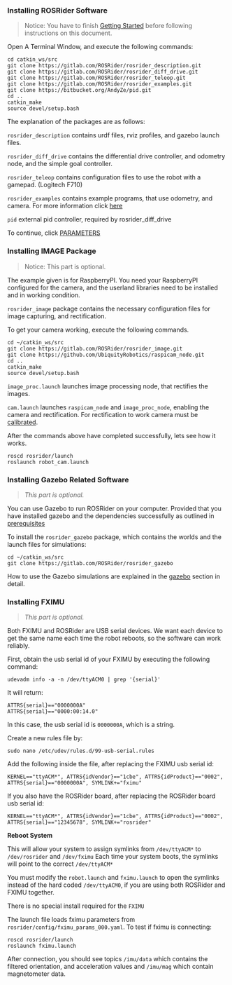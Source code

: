 ### Installing ROSRider Software

>Notice: You have to finish [Getting Started](START.md) before following instructions on this document.

Open A Terminal Window, and execute the following commands:

    cd catkin_ws/src
    git clone https://gitlab.com/ROSRider/rosrider_description.git
    git clone https://gitlab.com/ROSRider/rosrider_diff_drive.git
    git clone https://gitlab.com/ROSRider/rosrider_teleop.git
    git clone https://gitlab.com/ROSRider/rosrider_examples.git
    git clone https://bitbucket.org/AndyZe/pid.git
    cd ..
    catkin_make
    source devel/setup.bash

The explanation of the packages are as follows:

`rosrider_description` contains urdf files, rviz profiles, and gazebo launch files.

`rosrider_diff_drive` contains the differential drive controller, and odometry node, and the simple goal controller.

`rosrider_teleop` contains configuration files to use the robot with a gamepad. (Logitech F710)

`rosrider_examples` contains example programs, that use odometry, and camera. For more information click [here](EXAMPLES.md)

`pid` external pid controller, required by rosrider\_diff\_drive

To continue, click [PARAMETERS](PARAMS.md)

### Installing IMAGE Package

>Notice: This part is optional.

The example given is for RaspberryPI. You need your RaspberryPI configured for the camera, and the userland libraries need to be installed and in working condition.

`rosrider_image` package contains the necessary configuration files for image capturing, and rectification.

To get your camera working, execute the following commands.

```console
cd ~/catkin_ws/src  
git clone https://gitlab.com/ROSRider/rosrider_image.git  
git clone https://github.com/UbiquityRobotics/raspicam_node.git
cd ..
catkin_make
source devel/setup.bash
```

`image_proc.launch` launches image processing node, that rectifies the images.

`cam.launch` launches `raspicam_node` and `image_proc_node`, enabling the camera and rectification. For rectification to work camera must be [calibrated](CALIBRATION.md).

After the commands above have completed successfully, lets see how it works.

```console
roscd rosrider/launch
roslaunch robot_cam.launch
```


### Installing Gazebo Related Software

>*This part is optional.*

You can use Gazebo to run ROSRider on your computer. Provided that you have installed gazebo and the dependencies successfully as outlined in [prerequisites](PRE.md#gazebo)

To install the `rosrider_gazebo` package, which contains the worlds and the launch files for simulations:

```console
cd ~/catkin_ws/src
git clone https://gitlab.com/ROSRider/rosrider_gazebo
```

How to use the Gazebo simulations are explained in the [gazebo](GAZEBO.md) section in detail.

### Installing FXIMU

>*This part is optional.*

Both FXIMU and ROSRider are USB serial devices. We want each device to get the same name each time the robot reboots, so the software can work reliably.

First, obtain the usb serial id of your FXIMU by executing the following command:

```
udevadm info -a -n /dev/ttyACM0 | grep '{serial}'
```

It will return:

```
ATTRS{serial}=="0000000A"
ATTRS{serial}=="0000:00:14.0"
```

In this case, the usb serial id is `0000000A`, which is a string.

Create a new rules file by:

```console
sudo nano /etc/udev/rules.d/99-usb-serial.rules
```

Add the following inside the file, after replacing the FXIMU usb serial id:

```console
KERNEL=="ttyACM*", ATTRS{idVendor}=="1cbe", ATTRS{idProduct}=="0002", ATTRS{serial}=="0000000A", SYMLINK+="fximu"
```

If you also have the ROSRider board, after replacing the ROSRider board usb serial id:

```
KERNEL=="ttyACM*", ATTRS{idVendor}=="1cbe", ATTRS{idProduct}=="0002", ATTRS{serial}=="12345678", SYMLINK+="rosrider"
```


**Reboot System**

This will allow your system to assign symlinks from `/dev/ttyACM*` to `/dev/rosrider` and `/dev/fximu` Each time your system boots, the symlinks will point to the correct `/dev/ttyACM*`

You must modify the `robot.launch` and `fximu.launch` to open the symlinks instead of the hard coded `/dev/ttyACM0`, if you are using both ROSRider and FXIMU together.

There is no special install required for the `FXIMU`

The launch file loads fximu parameters from `rosrider/config/fximu_params_000.yaml`. To test if fximu is connecting:

```console
roscd rosrider/launch
roslaunch fximu.launch
```

After connection, you should see topics `/imu/data` which contains the filtered orientation, and acceleration values and `/imu/mag` which contain magnetometer data.




